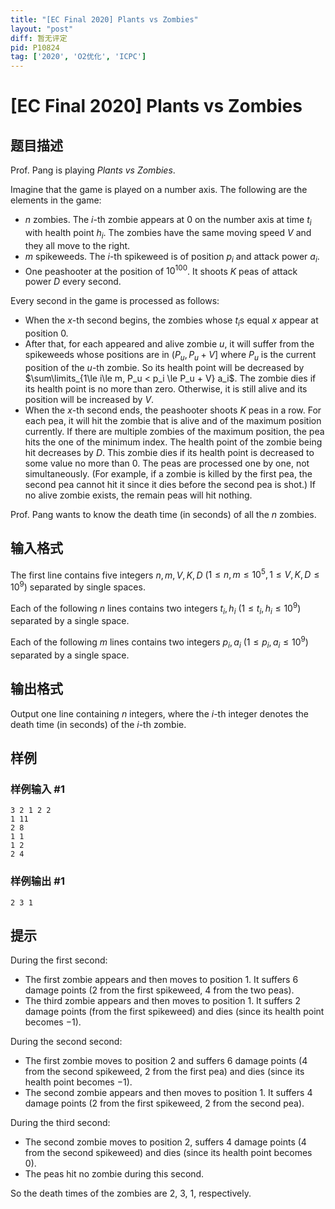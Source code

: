 ```yaml
---
title: "[EC Final 2020] Plants vs Zombies"
layout: "post"
diff: 暂无评定
pid: P10824
tag: ['2020', 'O2优化', 'ICPC']
---
```

# [EC Final 2020] Plants vs Zombies
## 题目描述

Prof. Pang is playing $\textit{Plants vs Zombies}$.

Imagine that the game is played on a number axis. The following are the elements in the game:

- $n$ zombies. The $i$-th zombie appears at $0$ on the number axis at time $t_i$ with health point $h_i$. The zombies have the same moving speed $V$ and they all move to the right.
- $m$ spikeweeds. The $i$-th spikeweed is of position $p_i$ and attack power $a_i$.
- One peashooter at the position of $10^{100}$. It shoots $K$ peas of attack power $D$ every second.

Every second in the game is processed as follows:

- When the $x$-th second begins, the zombies whose $t_i$s equal $x$ appear at position $0$.
- After that, for each appeared and alive zombie $u$, it will suffer from the spikeweeds whose positions are in $(P_u, P_u + V]$ where $P_u$ is the current position of the $u$-th zombie. So its health point will be decreased by $\sum\limits_{1\le i\le m, P_u < p_i \le P_u + V} a_i$. The zombie dies if its health point is no more than zero. Otherwise, it is still alive and its position will be increased by $V$.
- When the $x$-th second ends, the peashooter shoots $K$ peas in a row. For each pea, it will hit the zombie that is alive and of the maximum position currently. If there are multiple zombies of the maximum position, the pea hits the one of the minimum index. The health point of the zombie being hit decreases by $D$. This zombie dies if its health point is decreased to some value no more than $0$. The peas are processed one by one, not simultaneously. (For example, if a zombie is killed by the first pea, the second pea cannot hit it since it dies before the second pea is shot.) If no alive zombie exists, the remain peas will hit nothing.

Prof. Pang wants to know the death time (in seconds) of all the $n$ zombies.
## 输入格式

The first line contains five integers $n,m,V,K,D$ ($1\le n,m \le 10^5, 1\le V,K,D \le 10^9$) separated by single spaces.

Each of the following $n$ lines contains two integers $t_i, h_i$ ($1\le t_i,h_i \le 10^9$) separated by a single space.

Each of the following $m$ lines contains two integers $p_i, a_i$ ($1\le p_i,a_i \le 10^9$) separated by a single space.
## 输出格式

Output one line containing $n$ integers, where the $i$-th integer denotes the death time (in seconds) of the $i$-th zombie.
## 样例

### 样例输入 #1
```
3 2 1 2 2
1 11
2 8
1 1
1 2
2 4
```
### 样例输出 #1
```
2 3 1
```
## 提示

During the first second:

- The first zombie appears and then moves to position 1. It suffers $6$ damage points ($2$ from the first spikeweed, $4$ from the two peas).
- The third zombie appears and then moves to position 1. It suffers $2$ damage points (from the first spikeweed) and dies (since its health point becomes $-1$).

During the second second:

- The first zombie moves to position $2$ and suffers $6$ damage points ($4$ from the second spikeweed, $2$ from the first pea) and dies (since its health point becomes $-1$).
- The second zombie appears and then moves to position $1$. It suffers $4$ damage points ($2$ from the first spikeweed, $2$ from the second pea).

During the third second:

- The second zombie moves to position $2$, suffers $4$ damage points ($4$ from the second spikeweed) and dies (since its health point becomes $0$).
- The peas hit no zombie during this second.

So the death times of the zombies are $2$, $3$, $1$, respectively.
